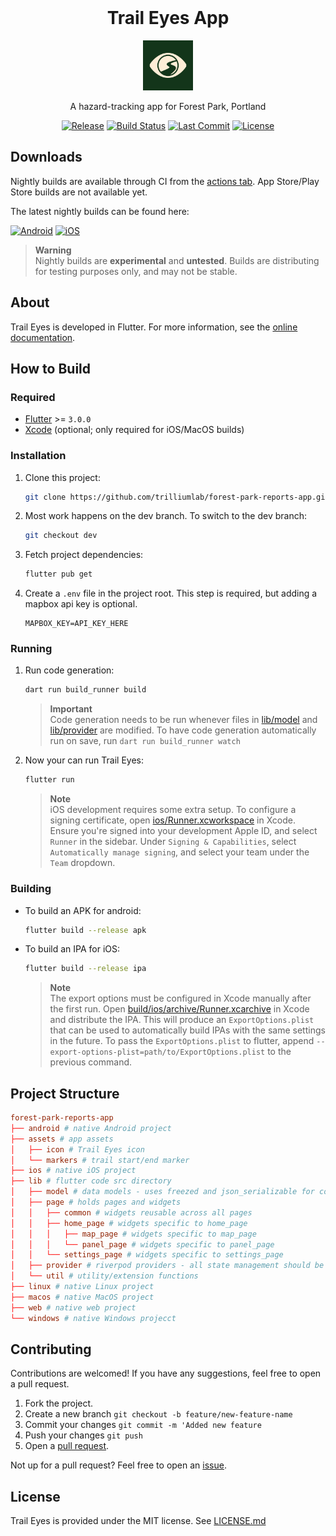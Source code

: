 <!-- Title + Logo -->
<br />
<div align="center">

  # Trail Eyes App

  <img src="assets/icon/icon.png" alt="Logo" width="80" height="80">

  A hazard-tracking app for Forest Park, Portland

  [![Release][release-shield]][release-url]
  [![Build Status][actions-shield]][actions-url]
  [![Last Commit][last-commit-shield]][last-commit-url]
  [![License][license-shield]][license-url]
</div>

## Downloads

Nightly builds are available through CI from the [actions tab][actions-url].
App Store/Play Store builds are not available yet.

The latest nightly builds can be found here:

[![Android][apk-shield]][apk-url]
[![iOS][ipa-shield]][ipa-url]

> **Warning**  
> Nightly builds are **experimental** and **untested**.
> Builds are distributing for testing purposes only, and may not be stable.

<!-- [![Play Store][play-store-shield]][play-store-url]
[![iOS][app-store-shield]][app-store-url] -->

## About

Trail Eyes is developed in Flutter.
For more information, see the [online documentation][flutter-docs-url].

## How to Build

### Required

- [Flutter][flutter-dep-url] >= `3.0.0`
- [Xcode][xcode-dep-url] (optional; only required for iOS/MacOS builds)

### Installation

1. Clone this project: 
   ```bash
   git clone https://github.com/trilliumlab/forest-park-reports-app.git
   ```

2. Most work happens on the dev branch. To switch to the dev branch:
   ```bash
   git checkout dev
   ```

3. Fetch project dependencies:
   ```bash
   flutter pub get
   ```

4. Create a `.env` file in the project root. This step is required, but adding a mapbox api key is optional.
   ```dotenv 
   MAPBOX_KEY=API_KEY_HERE
   ```

### Running

1. Run code generation: 
   ```bash
   dart run build_runner build
   ```

   > **Important**  
   > Code generation needs to be run whenever files in [lib/model](lib/model) and [lib/provider](lib/provider)
   > are modified.
   > To have code generation automatically run on save, run `dart run build_runner watch`

2. Now your can run Trail Eyes:

   ```bash
   flutter run
   ```
  
   > **Note**  
   > iOS development requires some extra setup. To configure a signing certificate,
   > open [ios/Runner.xcworkspace](ios/Runner.xcworkspace) in Xcode. 
   > Ensure you're signed into your development Apple ID, and select `Runner` in the sidebar.
   > Under `Signing & Capabilities`, select `Automatically manage signing`,
   > and select your team under the `Team` dropdown.

### Building

- To build an APK for android:

  ```bash
  flutter build --release apk
  ```

- To build an IPA for iOS:

  ```bash
  flutter build --release ipa
  ```

  > **Note**  
  > The export options must be configured in Xcode manually after the first run.
  > Open [build/ios/archive/Runner.xcarchive](build/ios/archive/Runner.xcarchive)
  > in Xcode and distribute the IPA.
  > This will produce an `ExportOptions.plist` that can be used to automatically build IPAs with the
  > same settings in the future. To pass the `ExportOptions.plist` to flutter, append `--export-options-plist=path/to/ExportOptions.plist` to the previous command.

## Project Structure

```toml
forest-park-reports-app
├── android # native Android project
├── assets # app assets
│   ├── icon # Trail Eyes icon
│   └── markers # trail start/end marker
├── ios # native iOS project
├── lib # flutter code src directory
│   ├── model # data models - uses freezed and json_serializable for codegen
│   ├── page # holds pages and widgets
│   │   ├── common # widgets reusable across all pages
│   │   ├── home_page # widgets specific to home_page
│   │   │   ├── map_page # widgets specific to map_page
│   │   │   └── panel_page # widgets specific to panel_page
│   │   └── settings_page # widgets specific to settings_page
│   ├── provider # riverpod providers - all state management should be here
│   └── util # utility/extension functions
├── linux # native Linux project
├── macos # native MacOS project
├── web # native web project
└── windows # native Windows projecct
```

## Contributing

Contributions are welcomed! If you have any suggestions, feel free to open a pull request.

1. Fork the project.
2. Create a new branch `git checkout -b feature/new-feature-name`
3. Commit your changes `git commit -m 'Added new feature`
4. Push your changes `git push`
5. Open a [pull request][pr-url].

Not up for a pull request? Feel free to open an [issue][issues-url].

## License

Trail Eyes is provided under the MIT license. See [LICENSE.md](LICENSE.md)

<!-- Repository Links -->
[pr-url]: https://github.com/trilliumlab/forest-park-reports-app/pulls
[issues-url]: https://github.com/trilliumlab/forest-park-reports-app/issues

<!-- Status Links -->
[release-url]: https://github.com/trilliumlab/forest-park-reports-app/releases
[release-shield]: https://img.shields.io/github/v/release/trilliumlab/forest-park-reports-app?include_prereleases&style=for-the-badge
[actions-url]: https://github.com/trilliumlab/forest-park-reports-app/actions/workflows/flutter.yml
[actions-shield]: https://img.shields.io/github/actions/workflow/status/trilliumlab/forest-park-reports-app/flutter.yml?style=for-the-badge
[last-commit-url]: https://github.com/trilliumlab/forest-park-reports-app/commits/dev/
[last-commit-shield]: https://img.shields.io/github/last-commit/trilliumlab/forest-park-reports-app/dev?style=for-the-badge
[license-url]: LICENSE.md
[license-shield]: https://img.shields.io/github/license/trilliumlab/forest-park-reports-app?style=for-the-badge

<!-- Download Links -->
[apk-url]: https://nightly.link/trilliumlab/forest-park-reports-app/workflows/flutter/dev/forest_park_reports.apk.zip
[apk-shield]: https://img.shields.io/badge/APK-3DDC84?style=for-the-badge&logo=android&logoColor=white
[ipa-url]: https://nightly.link/trilliumlab/forest-park-reports-app/workflows/flutter/dev/forest_park_reports.ipa.zip
[ipa-shield]: https://img.shields.io/badge/IPA-000000?style=for-the-badge&logo=ios&logoColor=white

<!-- Store Links -->
[play-store-url]: none
[play-store-shield]: https://img.shields.io/badge/Google_Play-414141?style=for-the-badge&logo=google-play&logoColor=white
[app-store-url]: none
[app-store-shield]: https://img.shields.io/badge/App_Store-0D96F6?style=for-the-badge&logo=app-store&logoColor=white

<!-- Dependency links -->
[flutter-dep-url]: https://flutter.dev/
[xcode-dep-url]: https://developer.apple.com/xcode/

<!-- Docs links -->
[flutter-docs-url]: https://docs.flutter.dev/

